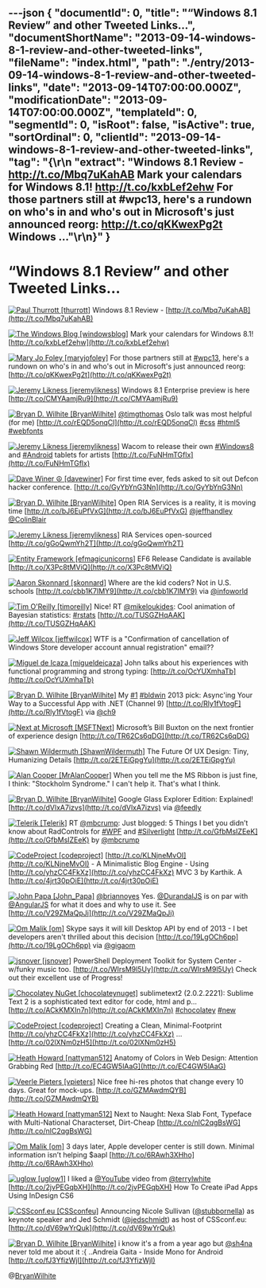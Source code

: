 ---json
{
  "documentId": 0,
  "title": "“Windows 8.1 Review” and other Tweeted Links…",
  "documentShortName": "2013-09-14-windows-8-1-review-and-other-tweeted-links",
  "fileName": "index.html",
  "path": "./entry/2013-09-14-windows-8-1-review-and-other-tweeted-links",
  "date": "2013-09-14T07:00:00.000Z",
  "modificationDate": "2013-09-14T07:00:00.000Z",
  "templateId": 0,
  "segmentId": 0,
  "isRoot": false,
  "isActive": true,
  "sortOrdinal": 0,
  "clientId": "2013-09-14-windows-8-1-review-and-other-tweeted-links",
  "tag": "{\r\n  \"extract\": \"Windows 8.1 Review - http://t.co/Mbq7uKahAB  Mark your calendars for Windows 8.1! http://t.co/kxbLef2ehw  For those partners still at #wpc13, here's a rundown on who's in and who's out in Microsoft's just announced reorg: http://t.co/qKKwexPg2t  Windows ...\"\r\n}"
}
---

# “Windows 8.1 Review” and other Tweeted Links…

[<img alt="Paul Thurrott [thurrott]" src="https://songhay.blob.core.windows.net/shared-social-twitter/thurrott.jpeg">](http://t.co/Vkop5du5sA "Paul Thurrott [thurrott]") <span>Windows 8.1 Review - [http://t.co/Mbq7uKahAB](http://t.co/Mbq7uKahAB)</span>

[<img alt="The Windows Blog [windowsblog]" src="https://songhay.blob.core.windows.net/shared-social-twitter/windowsblog.png">](http://t.co/beu7CVe6 "The Windows Blog [windowsblog]") <span>Mark your calendars for Windows 8.1! [http://t.co/kxbLef2ehw](http://t.co/kxbLef2ehw)</span>

[<img alt="Mary Jo Foley [maryjofoley]" src="https://songhay.blob.core.windows.net/shared-social-twitter/maryjofoley.png">](http://t.co/qJf6Vbi9nq "Mary Jo Foley [maryjofoley]") <span>For those partners still at [#wpc13](http://search.twitter.com/search?q=%23wpc13), here's a rundown on who's in and who's out in Microsoft's just announced reorg: [http://t.co/qKKwexPg2t](http://t.co/qKKwexPg2t)</span>

[<img alt="Jeremy Likness [jeremylikness]" src="https://songhay.blob.core.windows.net/shared-social-twitter/jeremylikness.png">](http://t.co/tv3balGz2r "Jeremy Likness [jeremylikness]") <span>Windows 8.1 Enterprise preview is here [http://t.co/CMYAamjRu9](http://t.co/CMYAamjRu9)</span>

[<img alt="Bryan D. Wilhite [BryanWilhite]" src="https://songhay.blob.core.windows.net/shared-social-twitter/BryanWilhite.jpeg">](http://t.co/KevCQ5bvaW "Bryan D. Wilhite [BryanWilhite]") <span>[@timgthomas](http://twitter.com/timgthomas) Oslo talk was most helpful (for me) [http://t.co/rEQD5onqCl](http://t.co/rEQD5onqCl) [#css](http://search.twitter.com/search?q=%23css) [#html5](http://search.twitter.com/search?q=%23html5) [#webfonts](http://search.twitter.com/search?q=%23webfonts)</span>

[<img alt="Jeremy Likness [jeremylikness]" src="https://songhay.blob.core.windows.net/shared-social-twitter/jeremylikness.png">](http://t.co/tv3balGz2r "Jeremy Likness [jeremylikness]") <span>Wacom to release their own [#Windows8](http://search.twitter.com/search?q=%23Windows8) and [#Android](http://search.twitter.com/search?q=%23Android) tablets for artists [http://t.co/FuNHmTGflx](http://t.co/FuNHmTGflx)</span>

[<img alt="Dave Winer ☮ [davewiner]" src="https://songhay.blob.core.windows.net/shared-social-twitter/davewiner.jpeg">](http://t.co/AHSI1KBwGy "Dave Winer ☮ [davewiner]") <span>For first time ever, feds asked to sit out Defcon hacker conference. [http://t.co/GyYbYnG3Nn](http://t.co/GyYbYnG3Nn)</span>

[<img alt="Bryan D. Wilhite [BryanWilhite]" src="https://songhay.blob.core.windows.net/shared-social-twitter/BryanWilhite.jpeg">](http://t.co/KevCQ5bvaW "Bryan D. Wilhite [BryanWilhite]") <span>Open RIA Services is a reality, it is moving time [http://t.co/bJ6EuPfVxG](http://t.co/bJ6EuPfVxG) [@jeffhandley](http://twitter.com/jeffhandley) [@ColinBlair](http://twitter.com/ColinBlair)</span>

[<img alt="Jeremy Likness [jeremylikness]" src="https://songhay.blob.core.windows.net/shared-social-twitter/jeremylikness.png">](http://t.co/tv3balGz2r "Jeremy Likness [jeremylikness]") <span>RIA Services open-sourced [http://t.co/gGoQwmYh2T](http://t.co/gGoQwmYh2T)</span>

[<img alt="Entity Framework [efmagicunicorns]" src="https://songhay.blob.core.windows.net/shared-social-twitter/efmagicunicorns.png">](http://t.co/84XKOyIobB "Entity Framework [efmagicunicorns]") <span>EF6 Release Candidate is available [http://t.co/X3Pc8tMViQ](http://t.co/X3Pc8tMViQ)</span>

[<img alt="Aaron Skonnard [skonnard]" src="https://songhay.blob.core.windows.net/shared-social-twitter/skonnard.jpeg">](http://t.co/NIdxnR5MLd "Aaron Skonnard [skonnard]") <span>Where are the kid coders? Not in U.S. schools [http://t.co/cbb1K7IMY9](http://t.co/cbb1K7IMY9) via [@infoworld](http://twitter.com/infoworld)</span>

[<img alt="Tim O'Reilly [timoreilly]" src="https://songhay.blob.core.windows.net/shared-social-twitter/timoreilly.jpeg">](http://t.co/5086iX7oyT "Tim O'Reilly [timoreilly]") <span>Nice! RT [@mikeloukides](http://twitter.com/mikeloukides): Cool animation of Bayesian statistics: [#rstats](http://search.twitter.com/search?q=%23rstats) [http://t.co/TUSGZHqAAK](http://t.co/TUSGZHqAAK)</span>

[<img alt="Jeff Wilcox [jeffwilcox]" src="https://songhay.blob.core.windows.net/shared-social-twitter/jeffwilcox.jpeg">](http://t.co/WyC94YVDZg "Jeff Wilcox [jeffwilcox]") <span>WTF is a "Confirmation of cancellation of Windows Store developer account annual registration" email??</span>

[<img alt="Miguel de Icaza [migueldeicaza]" src="https://songhay.blob.core.windows.net/shared-social-twitter/migueldeicaza.jpg">](http://t.co/NrWutH4j9m "Miguel de Icaza [migueldeicaza]") <span>John talks about his experiences with functional programming and strong typing: [http://t.co/OcYUXmhaTb](http://t.co/OcYUXmhaTb)</span>

[<img alt="Bryan D. Wilhite [BryanWilhite]" src="https://songhay.blob.core.windows.net/shared-social-twitter/BryanWilhite.jpeg">](http://t.co/KevCQ5bvaW "Bryan D. Wilhite [BryanWilhite]") <span>My [#1](http://search.twitter.com/search?q=%231) [#bldwin](http://search.twitter.com/search?q=%23bldwin) 2013 pick: Async'ing Your Way to a Successful App with .NET (Channel 9) [http://t.co/Rly1fVtogF](http://t.co/Rly1fVtogF) via [@ch9](http://twitter.com/ch9)</span>

[<img alt="Next at Microsoft [MSFTNext]" src="https://songhay.blob.core.windows.net/shared-social-twitter/MSFTNext.jpeg">](http://t.co/jsMyLk5azP "Next at Microsoft [MSFTNext]") <span>Microsoft’s Bill Buxton on the next frontier of experience design [http://t.co/TR62Cs6qDG](http://t.co/TR62Cs6qDG)</span>

[<img alt="Shawn Wildermuth [ShawnWildermuth]" src="https://songhay.blob.core.windows.net/shared-social-twitter/ShawnWildermuth.jpeg">](http://t.co/hPv2Ab2BJm "Shawn Wildermuth [ShawnWildermuth]") <span>The Future Of UX Design: Tiny, Humanizing Details [http://t.co/2ETEiGpgYu](http://t.co/2ETEiGpgYu)</span>

[<img alt="Alan Cooper [MrAlanCooper]" src="https://songhay.blob.core.windows.net/shared-social-twitter/MrAlanCooper.jpg">](http://t.co/UIY9E6IUcD "Alan Cooper [MrAlanCooper]") <span>When you tell me the MS Ribbon is just fine, I think: "Stockholm Syndrome." I can't help it. That's what I think.</span>

[<img alt="Bryan D. Wilhite [BryanWilhite]" src="https://songhay.blob.core.windows.net/shared-social-twitter/BryanWilhite.jpeg">](http://t.co/KevCQ5bvaW "Bryan D. Wilhite [BryanWilhite]") <span>Google Glass Explorer Edition: Explained! [http://t.co/dVlxA7izvs](http://t.co/dVlxA7izvs) via [@feedly](http://twitter.com/feedly)</span>

[<img alt="Telerik [Telerik]" src="https://songhay.blob.core.windows.net/shared-social-twitter/Telerik.jpeg">](http://t.co/Uir8nL3A9e "Telerik [Telerik]") <span>RT [@mbcrump](http://twitter.com/mbcrump): Just blogged: 5 Things I bet you didn’t know about RadControls for [#WPF](http://search.twitter.com/search?q=%23WPF) and [#Silverlight](http://search.twitter.com/search?q=%23Silverlight) [http://t.co/GfbMsIZEeK](http://t.co/GfbMsIZEeK) by [@mbcrump](http://twitter.com/mbcrump)</span>

[<img alt="CodeProject [codeproject]" src="https://songhay.blob.core.windows.net/shared-social-twitter/codeproject.png">](http://t.co/4uZjbAWyZS "CodeProject [codeproject]") <span>[http://t.co/KLNjneMvOI](http://t.co/KLNjneMvOI) - A Minimalistic Blog Engine - Using [http://t.co/yhzCC4FkXz](http://t.co/yhzCC4FkXz) MVC 3 by Karthik. A [http://t.co/4jrt30pOiE](http://t.co/4jrt30pOiE)</span>

[<img alt="John Papa [John_Papa]" src="https://songhay.blob.core.windows.net/shared-social-twitter/John_Papa.png">](http://t.co/YtLUjaHqvE "John Papa [John_Papa]") <span>[@briannoyes](http://twitter.com/briannoyes) Yes. [@DurandalJS](http://twitter.com/DurandalJS) is on par with [@AngularJS](http://twitter.com/AngularJS) for what it does and why to use it. See [http://t.co/V29ZMaQpJi](http://t.co/V29ZMaQpJi)</span>

[<img alt="Om Malik [om]" src="https://songhay.blob.core.windows.net/shared-social-twitter/om.jpeg">](http://t.co/OdAAPKOzxO "Om Malik [om]") <span>Skype says it will kill Desktop API by end of 2013 - I bet developers aren't thrilled about this decision [http://t.co/19LgOCh6pp](http://t.co/19LgOCh6pp) via [@gigaom](http://twitter.com/gigaom)</span>

[<img alt="jsnover [jsnover]" src="https://songhay.blob.core.windows.net/shared-social-twitter/jsnover.jpg">](http://t.co/MVfVwzuqm2 "jsnover [jsnover]") <span>PowerShell Deployment Toolkit for System Center - w/funky music too. [http://t.co/WIrsM9l5Uy](http://t.co/WIrsM9l5Uy) Check out their excellent use of Progress!</span>

[<img alt="Chocolatey NuGet [chocolateynuget]" src="https://songhay.blob.core.windows.net/shared-social-twitter/chocolateynuget.png">](http://t.co/SmRhrF70vQ "Chocolatey NuGet [chocolateynuget]") <span>sublimetext2 (2.0.2.2221): Sublime Text 2 is a sophisticated text editor for code, html and p... [http://t.co/ACkKMXIn7n](http://t.co/ACkKMXIn7n) [#chocolatey](http://search.twitter.com/search?q=%23chocolatey) [#new](http://search.twitter.com/search?q=%23new)</span>

[<img alt="CodeProject [codeproject]" src="https://songhay.blob.core.windows.net/shared-social-twitter/codeproject.png">](http://t.co/4uZjbAWyZS "CodeProject [codeproject]") <span>Creating a Clean, Minimal-Footprint [http://t.co/yhzCC4FkXz](http://t.co/yhzCC4FkXz) ... [http://t.co/02lXNm0zH5](http://t.co/02lXNm0zH5)</span>

[<img alt="Heath Howard [nattyman512]" src="https://songhay.blob.core.windows.net/shared-social-twitter/nattyman512.jpg">](http://t.co/UnovmrcbAZ "Heath Howard [nattyman512]") <span>Anatomy of Colors in Web Design: Attention Grabbing Red [http://t.co/EC4GW5lAaG](http://t.co/EC4GW5lAaG)</span>

[<img alt="Veerle Pieters [vpieters]" src="https://songhay.blob.core.windows.net/shared-social-twitter/vpieters.jpg">](http://t.co/QzClcOKm6I "Veerle Pieters [vpieters]") <span>Nice free hi-res photos that change every 10 days. Great for mock-ups. [http://t.co/GZMAwdmQYB](http://t.co/GZMAwdmQYB)</span>

[<img alt="Heath Howard [nattyman512]" src="https://songhay.blob.core.windows.net/shared-social-twitter/nattyman512.jpg">](http://t.co/UnovmrcbAZ "Heath Howard [nattyman512]") <span>Next to Naught: Nexa Slab Font, Typeface with Multi-National Characterset, Dirt-Cheap [http://t.co/nlC2qgBsWG](http://t.co/nlC2qgBsWG)</span>

[<img alt="Om Malik [om]" src="https://songhay.blob.core.windows.net/shared-social-twitter/om.jpeg">](http://t.co/OdAAPKOzxO "Om Malik [om]") <span>3 days later, Apple developer center is still down. Minimal information isn’t helping $aapl [http://t.co/6RAwh3XHho](http://t.co/6RAwh3XHho)</span>

[<img alt="uglow [uglow1]" src="https://songhay.blob.core.windows.net/shared-social-twitter/uglow1.jpg">](http://t.co/K3QCsBzq "uglow [uglow1]") <span>I liked a [@YouTube](http://twitter.com/YouTube) video from [@terrylwhite](http://twitter.com/terrylwhite) [http://t.co/2jvPEGqbXH](http://t.co/2jvPEGqbXH) How To Create iPad Apps Using InDesign CS6</span>

[<img alt="CSSconf.eu [CSSconfeu]" src="https://songhay.blob.core.windows.net/shared-social-twitter/CSSconfeu.png">](http://t.co/6vSkQsxcgd "CSSconf.eu [CSSconfeu]") <span>Announcing Nicole Sullivan ([@stubbornella](http://twitter.com/stubbornella)) as keynote speaker and Jed Schmidt ([@jedschmidt](http://twitter.com/jedschmidt)) as host of CSSconf.eu: [http://t.co/dV69wYrQuk](http://t.co/dV69wYrQuk)</span>

[<img alt="Bryan D. Wilhite [BryanWilhite]" src="https://songhay.blob.core.windows.net/shared-social-twitter/BryanWilhite.jpeg">](http://t.co/KevCQ5bvaW "Bryan D. Wilhite [BryanWilhite]") <span>i know it's a from a year ago but [@sh4na](http://twitter.com/sh4na) never told me about it :{ ..Andreia Gaita - Inside Mono for Android [http://t.co/fJ3YfizWjI](http://t.co/fJ3YfizWjI)</span>

@[BryanWilhite](https://twitter.com/BryanWilhite)
